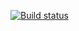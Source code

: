 [![Build status](https://ci.appveyor.com/api/projects/status/1a4gdnmay4wt4ben/branch/master?svg=true)](https://ci.appveyor.com/project/kaymak94/auqahometusk2-1/branch/master)
